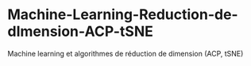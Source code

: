# Machine-Learning-Reduction-de-dImension-ACP-tSNE
Machine learning et algorithmes de réduction de dimension (ACP, tSNE)
